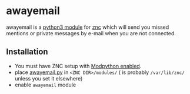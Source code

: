 awayemail
=========

awayemail is a [python3 module](http://wiki.znc.in/Modpython) for [znc](http://wiki.znc.in/ZNC "ZNC")
which will send you missed mentions or private messages by e-mail when you are not connected.


## Installation

* You must have ZNC setup with [Modpython enabled](http://wiki.znc.in/Modpython).
* place [awayemail.py](awayemail.py) in `<ZNC DIR>/modules/` (<ZNC DIR> is probably `/var/lib/znc/` unless you set it elsewhere)
* enable `awayemail` module
